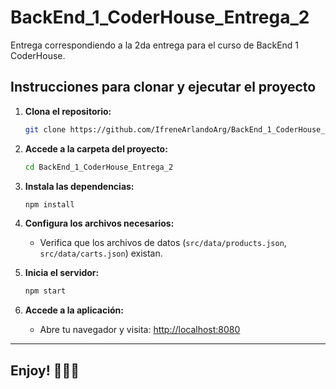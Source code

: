 # BackEnd_1_CoderHouse_Entrega_2
Entrega correspondiendo a la 2da entrega para el curso de BackEnd 1 CoderHouse.

## Instrucciones para clonar y ejecutar el proyecto

1. **Clona el repositorio:**
   ```bash
   git clone https://github.com/IfreneArlandoArg/BackEnd_1_CoderHouse_Entrega_2.git
   ```

2. **Accede a la carpeta del proyecto:**
   ```bash
   cd BackEnd_1_CoderHouse_Entrega_2
   ```

3. **Instala las dependencias:**
   ```bash
   npm install
   ```

4. **Configura los archivos necesarios:**
   - Verifica que los archivos de datos (`src/data/products.json`, `src/data/carts.json`) existan.
   

5. **Inicia el servidor:**
   ```bash
   npm start
   ```

6. **Accede a la aplicación:**
   - Abre tu navegador y visita: [http://localhost:8080](http://localhost:8080)

---
**Enjoy! 🎉🚀😎**
---



